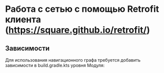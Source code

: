 # Работа с сетью с помощью Retrofit клиента (https://square.github.io/retrofit/)

## Зависимости
Для использования навигационного графа требуется добавить зависимости в build.gradle.kts уровня Модуля:
